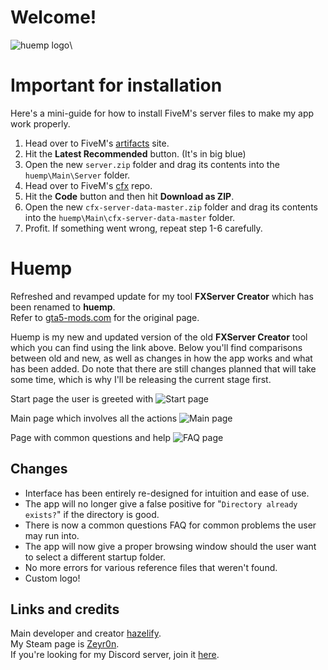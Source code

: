 # Welcome!
![huemp logo](https://imgur.com/QiaII10.png)\

# Important for installation
Here's a mini-guide for how to install FiveM's server files to make my app work properly.

1. Head over to FiveM's <a href="https://runtime.fivem.net/artifacts/fivem/build_server_windows/master/">artifacts</a> site.
2. Hit the **Latest Recommended** button. (It's in big blue)
3. Open the new `server.zip` folder and drag its contents into the `huemp\Main\Server` folder.
4. Head over to FiveM's <a href="https://github.com/citizenfx/cfx-server-data">cfx</a> repo.
5. Hit the **Code** button and then hit **Download as ZIP**.
6. Open the new `cfx-server-data-master.zip` folder and drag its contents into the `huemp\Main\cfx-server-data-master` folder.
7. Profit. If something went wrong, repeat step 1-6 carefully.

# Huemp
Refreshed and revamped update for my tool **FXServer Creator** which has been renamed to **huemp**.\
Refer to <a href="https://www.gta5-mods.com/tools/fxserver-fivem-server-creator">gta5-mods.com</a> for the original page.

Huemp is my new and updated version of the old **FXServer Creator** tool which you can find using the link above. Below you'll find comparisons between old and new, as well as changes in how the app works and what has been added. Do note that there are still changes planned that will take some time, which is why I'll be releasing the current stage first.

Start page the user is greeted with ![Start page](https://i.imgur.com/I8MYH5A.png)

Main page which involves all the actions ![Main page](https://i.imgur.com/0OvFPIN.png)

Page with common questions and help ![FAQ page](https://imgur.com/J9C40AD.png)

## Changes
* Interface has been entirely re-designed for intuition and ease of use.
* The app will no longer give a false positive for "`Directory already exists?`" if the directory is good.
* There is now a common questions FAQ for common problems the user may run into.
* The app will now give a proper browsing window should the user want to select a different startup folder.
* No more errors for various reference files that weren't found.
* Custom logo!

## Links and credits
Main developer and creator <a href="https://www.gta5-mods.com/users/Remexy_">hazelify</a>.\
My Steam page is <a href="https://steamcommunity.com/id/de_cyanide/">Zeyr0n</a>.\
If you're looking for my Discord server, join it <a href="https://discord.gg/U2PMT6b">here</a>.
